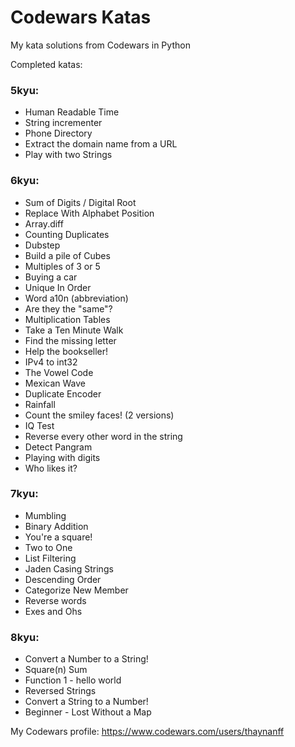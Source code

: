 # Codewars Katas
 My kata solutions from Codewars in Python

Completed katas:

### 5kyu:
- Human Readable Time
- String incrementer
- Phone Directory
- Extract the domain name from a URL
- Play with two Strings

### 6kyu:
- Sum of Digits / Digital Root
- Replace With Alphabet Position
- Array.diff
- Counting Duplicates
- Dubstep
- Build a pile of Cubes
- Multiples of 3 or 5
- Buying a car
- Unique In Order
- Word a10n (abbreviation)
- Are they the "same"?
- Multiplication Tables
- Take a Ten Minute Walk
- Find the missing letter
- Help the bookseller!
- IPv4 to int32
- The Vowel Code
- Mexican Wave
- Duplicate Encoder
- Rainfall
- Count the smiley faces! (2 versions)
- IQ Test
- Reverse every other word in the string
- Detect Pangram
- Playing with digits
- Who likes it?


### 7kyu:
- Mumbling
- Binary Addition
- You're a square!
- Two to One
- List Filtering
- Jaden Casing Strings
- Descending Order
- Categorize New Member
- Reverse words
- Exes and Ohs

### 8kyu:
- Convert a Number to a String!
- Square(n) Sum
- Function 1 - hello world
- Reversed Strings
- Convert a String to a Number!
- Beginner - Lost Without a Map

My Codewars profile: https://www.codewars.com/users/thaynanff